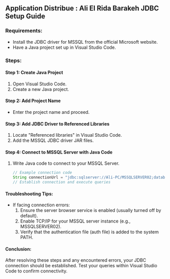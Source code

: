 ## Application Distribue : Ali El Rida Barakeh JDBC Setup Guide

### Requirements:
- Install the JDBC driver for MSSQL from the official Microsoft website.
- Have a Java project set up in Visual Studio Code.

### Steps:

#### Step 1: Create Java Project
1. Open Visual Studio Code.
2. Create a new Java project.

#### Step 2: Add Project Name
- Enter the project name and proceed.

#### Step 3: Add JDBC Driver to Referenced Libraries
1. Locate "Referenced libraries" in Visual Studio Code.
2. Add the MSSQL JDBC driver JAR files.

#### Step 4: Connect to MSSQL Server with Java Code
1. Write Java code to connect to your MSSQL Server.
   ```java
   // Example connection code
   String connectionUrl = "jdbc:sqlserver://Ali-PC/MSSQLSERVER02;databaseName=HR;integratedSecurity=true;trustServerCertificate=true;";
   // Establish connection and execute queries
   ```

#### Troubleshooting Tips:
- If facing connection errors:
  1. Ensure the server browser service is enabled (usually turned off by default).
  2. Enable TCP/IP for your MSSQL server instance (e.g., MSSQLSERVER02).
  3. Verify that the authentication file (auth file) is added to the system PATH.

#### Conclusion:
After resolving these steps and any encountered errors, your JDBC connection should be established. Test your queries within Visual Studio Code to confirm connectivity.

